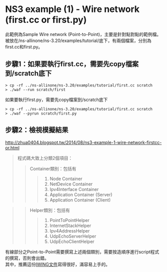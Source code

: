 NS3 example (1) - Wire network (first.cc or first.py)
====================================
此範例為Sample Wire network (Point-to-Point)，主要是針對點對點的範例檔。被放在/ns-allinone/ns-3.20/examples/tutorial/底下，有兩個檔案，分別為first.cc和first.py。

步驟1：如果要執行first.cc，需要先copy檔案到/scratch底下
------------
    > cp -rf ../ns-allinone/ns-3.20/examples/tutorial/first.cc scratch
    > ./waf --run scratch/first

如果要執行first.py，需要先copy檔案到/scratch底下

    > cp -rf ../ns-allinone/ns-3.20/examples/tutorial/first.cc scratch
    > ./waf --pyrun scratch/first.py

步驟2：檢視模擬結果
------------
http://zhua0404.blogspot.tw/2014/08/ns3-example-1-wire-network-firstcc-or.html

> 程式碼大致上分類2個項目：
> > Container類別：包括有
> > > 1. Node Container
> > > 2. NetDevice Container
> > > 3. Ipv4Interface Container
> > > 4. Application Container (Server)
> > > 5. Application Container (Client)

> > Helper類別：包括有
> > > 1. PointToPointHelper
> > > 2. InternetStackHelper
> > > 3. Ipv4AddressHelper
> > > 4. UdpEchoServerHelper
> > > 5. UdpEchoClientHelper

有線部分之Point-to-Point需要撰寫上述兩個類別，需要按造順序進行script程式的撰寫，否則會出錯。 <br />
其中，推薦這份[IWING文件](http://iwing.cpe.ku.ac.th/sites/default/files/file4download/ns3-Part3-Wireline.pdf)寫得很好，滿容易上手的。 <br />
